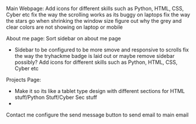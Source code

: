 
Main Webpage:
Add icons for different skills such as Python, HTML, CSS, Cyber etc 
fix the way the scrolling works as its buggy on laptops
fix the way the stars go when shrinking the window size 
figure out why the grey and clear colors are not showing on laptop or mobile


About me page:
Sort sidebar on about me page
- Sidebar to be configured to be more smove and responsive to scrolls 
fix the way the tryhackme badge is laid out or maybe remove sidebar possibly?
Add icons for different skills such as Python, HTML, CSS, Cyber etc 

Projects Page:
- Make it so its like a tablet type design with different sections for HTML stuff/Python Stuff/Cyber Sec stuff
- 


Contact me
configure the send message button to send email to main email
